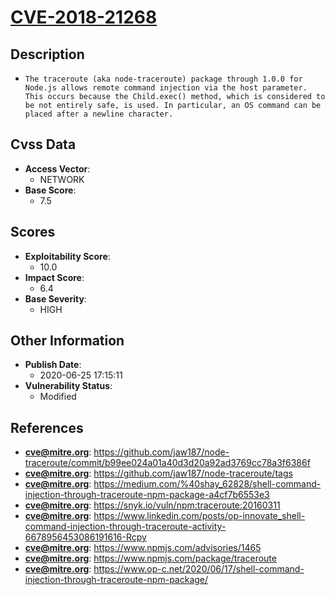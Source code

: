 
# [CVE-2018-21268](https://cve.mitre.org/cgi-bin/cvename.cgi?name=CVE-2018-21268)

## Description

- `The traceroute (aka node-traceroute) package through 1.0.0 for Node.js allows remote command injection via the host parameter. This occurs because the Child.exec() method, which is considered to be not entirely safe, is used. In particular, an OS command can be placed after a newline character.`

## Cvss Data

- **Access Vector**:
  - NETWORK
- **Base Score**:
  - 7.5

## Scores

- **Exploitability Score**:
  - 10.0
- **Impact Score**:
  - 6.4
- **Base Severity**:
  - HIGH

## Other Information

- **Publish Date**:
  - 2020-06-25 17:15:11
- **Vulnerability Status**:
  - Modified

## References

- **cve@mitre.org**: https://github.com/jaw187/node-traceroute/commit/b99ee024a01a40d3d20a92ad3769cc78a3f6386f
- **cve@mitre.org**: https://github.com/jaw187/node-traceroute/tags
- **cve@mitre.org**: https://medium.com/%40shay_62828/shell-command-injection-through-traceroute-npm-package-a4cf7b6553e3
- **cve@mitre.org**: https://snyk.io/vuln/npm:traceroute:20160311
- **cve@mitre.org**: https://www.linkedin.com/posts/op-innovate_shell-command-injection-through-traceroute-activity-6678956453086191616-Rcpy
- **cve@mitre.org**: https://www.npmjs.com/advisories/1465
- **cve@mitre.org**: https://www.npmjs.com/package/traceroute
- **cve@mitre.org**: https://www.op-c.net/2020/06/17/shell-command-injection-through-traceroute-npm-package/
